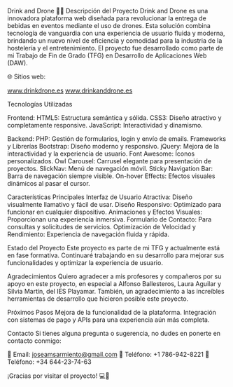 Drink and Drone 🚁🥤
Descripción del Proyecto
Drink and Drone es una innovadora plataforma web diseñada para revolucionar la entrega de bebidas en eventos mediante el uso de drones. 
Esta solución combina tecnología de vanguardia con una experiencia de usuario fluida y moderna, brindando un nuevo nivel de eficiencia y comodidad para la industria de la hostelería y el entretenimiento. 
El proyecto fue desarrollado como parte de mi Trabajo de Fin de Grado (TFG) en Desarrollo de Aplicaciones Web (DAW).

🌐 Sitios web:

www.drinkdrone.es
www.drinkanddrone.es

Tecnologías Utilizadas

Frontend:
HTML5: Estructura semántica y sólida.
CSS3: Diseño atractivo y completamente responsive.
JavaScript: Interactividad y dinamismo.

Backend:
PHP: Gestión de formularios, login y envío de emails.
Frameworks y Librerías
Bootstrap: Diseño moderno y responsivo.
jQuery: Mejora de la interactividad y la experiencia de usuario.
Font Awesome: Íconos personalizados.
Owl Carousel: Carrusel elegante para presentación de proyectos.
SlickNav: Menú de navegación móvil.
Sticky Navigation Bar: Barra de navegación siempre visible.
On-hover Effects: Efectos visuales dinámicos al pasar el cursor.

Características Principales
Interfaz de Usuario Atractiva: Diseño visualmente llamativo y fácil de usar.
Diseño Responsivo: Optimizado para funcionar en cualquier dispositivo.
Animaciones y Efectos Visuales: Proporcionan una experiencia inmersiva.
Formulario de Contacto: Para consultas y solicitudes de servicios.
Optimización de Velocidad y Rendimiento: Experiencia de navegación fluida y rápida.

Estado del Proyecto
Este proyecto es parte de mi TFG y actualmente está en fase formativa. Continuaré trabajando en su desarrollo para mejorar sus funcionalidades y optimizar la experiencia de usuario.

Agradecimientos
Quiero agradecer a mis profesores y compañeros por su apoyo en este proyecto, en especial a Alfonso Ballesteros, Laura Aguilar y Silvia Martín, del IES Playamar. 
También, un agradecimiento a las increíbles herramientas de desarrollo que hicieron posible este proyecto.

Próximos Pasos
Mejora de la funcionalidad de la plataforma.
Integración con sistemas de pago y APIs para una experiencia aún más completa.

Contacto
Si tienes alguna pregunta o sugerencia, no dudes en ponerte en contacto conmigo:

📧 Email: joseamsarmiento@gmail.com
📱 Teléfono: +1 786-942-8221
📱 Teléfono: +34 644-23-74-63

¡Gracias por visitar el proyecto! 💻🚁
